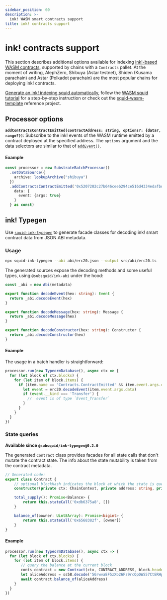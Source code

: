 ```yaml
---
sidebar_position: 60
description: >-
  ink! WASM smart contracts support
title: ink! contracts support
---
```


# ink! contracts support

This section describes additional options available for indexing [ink!-based WASM contracts](https://use.ink), supported by chains with a `Contracts` pallet. At the moment of writing, AlephZero, Shibuya (Astar testnet), Shiden (Kusama parachain) and Astar (Polkadot parachain) are the most popular chains for deploying ink! contracts.

[Generate an ink! indexing squid automatically](/basics/squid-gen/), follow the [WASM squid tutorial](/tutorials/create-a-wasm-processing-squid) for a step-by-step instruction or check out the [squid-wasm-template](https://github.com/subsquid-labs/squid-wasm-template) reference project.

## Processor options

**`addContractsContractEmitted(contractAddress: string, options?: {data?, range?})`**: Subscribe to the ink! events of the WASM runtime emitted by a contract deployed at the specified address. The `options` argument and the data selectors are similar to that of [`addEvent()`](/substrate-indexing/configuration/#events).

#### Example
```ts
const processor = new SubstrateBatchProcessor()
  .setDataSource({
    archive: lookupArchive("shibuya")
  })
  .addContractsContractEmitted('0x5207202c27b646ceeb294ce516d4334edafbd771f869215cb070ba51dd7e2c72', {
    data: {
      event: {args: true}
    }
  } as const)
```

## ink! Typegen

Use [`squid-ink-typegen`](https://github.com/subsquid/squid-sdk/tree/master/substrate/ink-typegen) to generate facade classes for decoding ink! smart contract data from JSON ABI metadata.

### Usage

```bash
npx squid-ink-typegen --abi abi/erc20.json --output src/abi/erc20.ts
```

The generated sources expose the decoding methods and some useful types, using `@subsquid/ink-abi` under the hood:

```typescript title="src/abi/erc20.ts"
const _abi = new Abi(metadata)

export function decodeEvent(hex: string): Event {
  return _abi.decodeEvent(hex)
}

export function decodeMessage(hex: string): Message {
  return _abi.decodeMessage(hex)
}

export function decodeConstructor(hex: string): Constructor {
  return _abi.decodeConstructor(hex)
}
```

#### Example

The usage in a batch handler is straightforward:
```ts
processor.run(new TypeormDatabase(), async ctx => {
  for (let block of ctx.blocks) {
    for (let item of block.items) {
      if (item.name == 'Contracts.ContractEmitted' && item.event.args.contract == CONTRACT_ADDRESS) {
        let event = erc20.decodeEvent(item.event.args.data)
        if (event.__kind === 'Transfer') {
          //  event is of type `Event_Transfer`
        }
      }
    }
  }
})
```

### State queries

**Available since `@subsquid/ink-typegen@0.2.0`**

The generated `Contract` class provides facades for all state calls that don't mutate the contract state. The info about the state mutability is taken from the contract metadata.
```ts
// Generated code:
export class Contract {
    // optional blockHash indicates the block at which the state is queried
    constructor(private ctx: ChainContext, private address: string, private blockHash?: string) { }

    total_supply(): Promise<Balance> {
        return this.stateCall('0xdb6375a8', [])
    }

    balance_of(oowner: Uint8Array): Promise<bigint> {
        return this.stateCall('0x6568382f', [owner])
    }
}
```

#### Example

```ts
processor.run(new TypeormDatabase(), async ctx => {
  for (let block of ctx.blocks) {
    for (let item of block.items) {
       // query the balance at the current block
       conts contract = new Contract(ctx, CONTRACT_ADDRESS, block.header.hash)
       let aliceAddress = ss58.decode('5GrwvaEF5zXb26Fz9rcQpDWS57CtERHpNehXCPcNoHGKutQY').bytes
       await contract.balance_of(aliceAddress)
    }
  }
})
```

